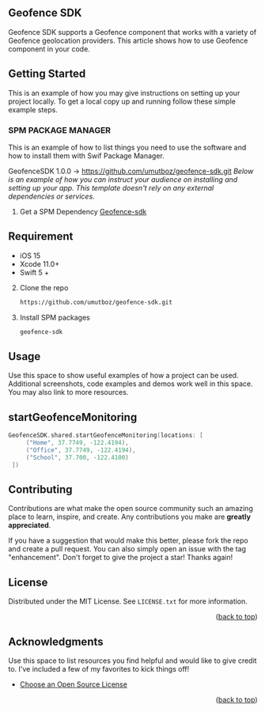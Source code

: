 ## Geofence SDK

Geofence SDK supports a Geofence component that works with a variety of Geofence geolocation providers. This article shows how to use  Geofence component in your code.

## Getting Started

This is an example of how you may give instructions on setting up your project locally.
To get a local copy up and running follow these simple example steps.

### SPM PACKAGE MANAGER
This is an example of how to list things you need to use the software and how to install them with Swif Package Manager.

GeofenceSDK 1.0.0 -> https://github.com/umutboz/geofence-sdk.git
_Below is an example of how you can instruct your audience on installing and setting up your app. This template doesn't rely on any external dependencies or services._

1. Get a SPM Dependency [Geofence-sdk](https://github.com/umutboz/geofence-sdk.git)
 ## Requirement
* iOS 15
* Xcode 11.0+
* Swift 5 +
2. Clone the repo
   ```sh
   https://github.com/umutboz/geofence-sdk.git
   ```
3. Install SPM packages
   ```sh
   geofence-sdk
   ```
## Usage

Use this space to show useful examples of how a project can be used. Additional screenshots, code examples and demos work well in this space. You may also link to more resources.

## startGeofenceMonitoring
   ```swift
   GeofenceSDK.shared.startGeofenceMonitoring(locations: [
        ("Home", 37.7749, -122.4194),
        ("Office", 37.7749, -122.4194),
        ("School", 37.700, -122.4100)
    ])
   ```
   
## Contributing

Contributions are what make the open source community such an amazing place to learn, inspire, and create. Any contributions you make are **greatly appreciated**.

If you have a suggestion that would make this better, please fork the repo and create a pull request. You can also simply open an issue with the tag "enhancement".
Don't forget to give the project a star! Thanks again!

## License
Distributed under the MIT License. See `LICENSE.txt` for more information.

<p align="right">(<a href="#readme-top">back to top</a>)</p>

## Acknowledgments
Use this space to list resources you find helpful and would like to give credit to. I've included a few of my favorites to kick things off!

* [Choose an Open Source License](https://choosealicense.com)

<p align="right">(<a href="#readme-top">back to top</a>)</p>

